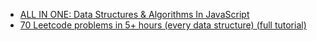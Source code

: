 
- [ALL IN ONE: Data Structures & Algorithms In JavaScript](https://www.youtube.com/watch?v=wBtPGnVnA9g&t=42s)
- [70 Leetcode problems in 5+ hours (every data structure) (full tutorial)](https://www.youtube.com/watch?v=lvO88XxNAzs)